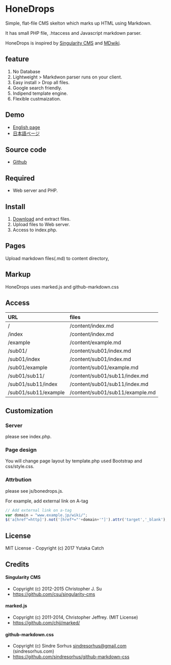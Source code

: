 # HoneDrops

Simple, flat-file CMS skelton which marks up HTML using Markdown.

It has small PHP file, .htaccess and Javascript markdown parser.

HoneDrops is inspired by [Singularity CMS](https://christopher.su/singularity-cms/) and [MDwiki](http://dynalon.github.io/mdwiki/#!index.md).

## feature

1. No Database
2. Lightweight > Markdwon parser runs on your client.
3. Easy install > Drop all files.
4. Google search friendly.
5. Indipend template engine.
6. Flexible custmaization.


## Demo

- [English page](https://www.catch.jp/honedrops/)
- [日本語ページ](https://www.catch.jp/honedrops/index.ja)

## Source code

- [Github](https://github.com/ycatch/HoneDrops)


## Required

- Web server and PHP.

## Install

1. [Download](https://github.com/ycatch/HoneDrops) and extract files.
2. Upload files to Web server.
3. Access to index.php.


## Pages

Upload markdown files(.md) to content directory,


## Markup

HoneDrops uses marked.js and github-markdown.css


## Access

|URL|files|
|:-----------|:------------|
|/|/content/index.md|
|/index|/content/index.md|
|/example|/content/example.md|
|/sub01/|/content/sub01/index.md|
|/sub01/index|/content/sub01/index.md|
|/sub01/example|/content/sub01/example.md|
|/sub01/sub11/|/content/sub01/sub11/index.md|
|/sub01/sub11/index|/content/sub01/sub11/index.md|
|/sub01/sub11/example|/content/sub01/sub11/example.md|


## Customization

### Server

please see index.php.


### Page design

You will change page layout by template.php used Bootstrap and css/style.css.


### Attrbution

please see js/bonedrops.js.

For example, add external link on A-tag

``` javascript
// Add external link on a-tag
var domain = "www.example.jp/wiki/";
$('a[href^=http]').not('[href*="'+domain+'"]').attr('target','_blank');
```


## License

 MIT License - Copyright (c) 2017 Yutaka Catch


## Credits

#### Singularity CMS
 - Copyright (c) 2012-2015 Christopher J. Su  
 - https://github.com/csu/singularity-cms

#### marked.js
 - Copyright (c) 2011-2014, Christopher Jeffrey. (MIT License)
 - https://github.com/chjj/marked/

#### github-markdown.css
 - Copyright (c) Sindre Sorhus <sindresorhus@gmail.com> (sindresorhus.com)
 - https://github.com/sindresorhus/github-markdown-css
